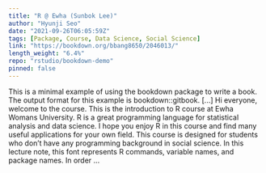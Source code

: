 ```yaml
---
title: "R @ Ewha (Sunbok Lee)"
author: "Hyunji Seo"
date: "2021-09-26T06:05:59Z"
tags: [Package, Course, Data Science, Social Science]
link: "https://bookdown.org/bbang8650/2046013/"
length_weight: "6.4%"
repo: "rstudio/bookdown-demo"
pinned: false
---
```


This is a minimal example of using the bookdown package to write a book. The output format for this example is bookdown::gitbook. [...] Hi everyone, welcome to the course. This is the introduction to R course at Ewha Womans University. R is a great programming language for statistical analysis and data science. I hope you enjoy R in this course and find many useful applications for your own field. This course is designed for students who don’t have any programming background in social science. In this lecture note, this font
represents R commands, variable names, and package names. In order ...
